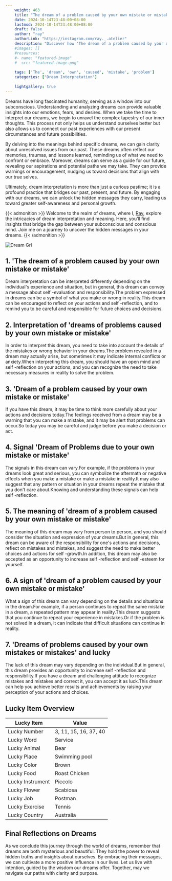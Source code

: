 ```yaml
---
    weight: 463
    title: "The dream of a problem caused by your own mistake or mistake"  # Assuming 'title' column exists
    date: 2024-10-14T23:48:00+08:00
    lastmod: 2024-10-14T23:48:00+08:00
    draft: false
    author: "ray"
    authorLink: "https://instagram.com/ray._.atelier"
    description: "Discover how 'The dream of a problem caused by your own mistake or mistake' can interpret your future and uncover its significant meanings in your life."
    #images: []
    #resources:
    #- name: "featured-image"
    #  src: "featured-image.png"
    
    tags: ['The', 'dream', 'own', 'caused', 'mistake', 'problem']
    categories: ["Dream Interpretation"]
    
    lightgallery: true
---
```

    
Dreams have long fascinated humanity, serving as a window into our subconscious. Understanding and analyzing dreams can provide valuable insights into our emotions, fears, and desires. When we take the time to interpret our dreams, we begin to unravel the complex tapestry of our inner thoughts. This process not only helps us understand ourselves better but also allows us to connect our past experiences with our present circumstances and future possibilities.

By delving into the meanings behind specific dreams, we can gain clarity about unresolved issues from our past. These dreams often reflect our memories, traumas, and lessons learned, reminding us of what we need to confront or embrace. Moreover, dreams can serve as a guide for our future, revealing our aspirations and potential paths we may take. They can provide warnings or encouragement, nudging us toward decisions that align with our true selves.

Ultimately, dream interpretation is more than just a curious pastime; it is a profound practice that bridges our past, present, and future. By engaging with our dreams, we can unlock the hidden messages they carry, leading us toward greater self-awareness and personal growth.

{{< admonition >}}
Welcome to the realm of dreams, where I, [Ray](https://instagram.com/ray._.atelier), explore the intricacies of dream interpretation and meaning. Here, you’ll find insights that bridge the gap between your subconscious and conscious mind. Join me on a journey to uncover the hidden messages in your dreams.
{{< /admonition >}}

![Dream Grl](https://cdn.pixabay.com/photo/2017/11/02/03/35/gothic-2910057_1280.jpg "Dream Grl")

## 1. 'The dream of a problem caused by your own mistake or mistake'
Dream interpretation can be interpreted differently depending on the individual's experience and situation, but in general, this dream can convey a message about self -evaluation and responsibility.The problem expressed in dreams can be a symbol of what you make or wrong in reality.This dream can be encouraged to reflect on your actions and self -reflection, and to remind you to be careful and responsible for future choices and decisions.

## 2. Interpretation of 'dreams of problems caused by your own mistake or mistake'
In order to interpret this dream, you need to take into account the details of the mistakes or wrong behavior in your dreams.The problem revealed in a dream may actually arise, but sometimes it may indicate internal conflicts or anxiety.When interpreting this dream, you should have an open mind and self -reflection on your actions, and you can recognize the need to take necessary measures in reality to solve the problem.

## 3. 'Dream of a problem caused by your own mistake or mistake'
If you have this dream, it may be time to think more carefully about your actions and decisions today.The feelings received from a dream may be a warning that you can make a mistake, and it may be alert that problems can occur.So today you may be careful and judge before you make a decision or act.

## 4. Signal 'Dream of Problems due to your own mistake or mistake'
The signals in this dream can vary.For example, if the problems in your dreams look great and serious, you can symbolize the aftermath or negative effects when you make a mistake or make a mistake in reality.It may also suggest that any pattern or situation in your dreams repeat the mistake that you don't care about.Knowing and understanding these signals can help self -reflection.

## 5. The meaning of 'dream of a problem caused by your own mistake or mistake'
The meaning of this dream may vary from person to person, and you should consider the situation and expression of your dreams.But in general, this dream can be aware of the responsibility for one's actions and decisions, reflect on mistakes and mistakes, and suggest the need to make better choices and actions for self -growth.In addition, this dream may also be accepted as an opportunity to increase self -reflection and self -esteem for yourself.

## 6. A sign of 'dream of a problem caused by your own mistake or mistake'
What a sign of this dream can vary depending on the details and situations in the dream.For example, if a person continues to repeat the same mistake in a dream, a repeated pattern may appear in reality.This dream suggests that you continue to repeat your experience in mistakes.Or if the problem is not solved in a dream, it can indicate that difficult situations can continue in reality.

## 7. 'Dreams of problems caused by your own mistakes or mistakes' and lucky
The luck of this dream may vary depending on the individual.But in general, this dream provides an opportunity to increase self -reflection and responsibility.If you have a dream and challenging attitude to recognize mistakes and mistakes and correct it, you can accept it as luck.This dream can help you achieve better results and achievements by raising your perception of your actions and choices.

## Lucky Item Overview
| Lucky Item          | Value              |
|---------------|--------------------|
| Lucky Number        | 3, 11, 15, 16, 37, 40  |
| Lucky Word          | Service |
| Lucky Animal        | Bear |
| Lucky Place         | Swimming pool     |
| Lucky Color         | Brown     |
| Lucky Food          | Roast Chicken      |
| Lucky Instrument    | Piccolo |
| Lucky Flower        | Scabiosa    |
| Lucky Job           | Postman       |
| Lucky Exercise      | Tennis  |
| Lucky Country       | Australia    |


##  Final Reflections on Dreams

As we conclude this journey through the world of dreams, remember that dreams are both mysterious and beautiful. They hold the power to reveal hidden truths and insights about ourselves. By embracing their messages, we can cultivate a more positive influence in our lives. Let us live with intention, guided by the wisdom our dreams offer. Together, may we navigate our paths with clarity and purpose.
